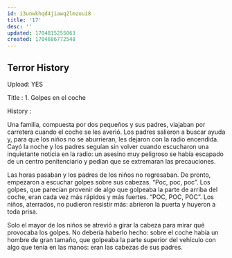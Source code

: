 ```yaml
---
id: i3unwkhqd4jiawq2lmzoui8
title: '17'
desc: ''
updated: 1704815255063
created: 1704686772548
---
```


## Terror History

Upload: YES

Title :  1. Golpes en el coche

History :

Una familia, compuesta por dos pequeños y sus padres, viajaban por carretera  cuando el coche se les averió. Los padres salieron a buscar ayuda y, para que los niños no se aburrieran, les dejaron con la radio encendida. Cayó la noche y los padres seguían sin volver cuando escucharon una inquietante noticia en la radio: un asesino muy peligroso se había escapado de un centro penitenciario y pedían que se extremaran las precauciones.

Las horas pasaban y los padres de los niños no regresaban. De pronto, empezaron a escuchar golpes sobre sus cabezas. “Poc, poc, poc”. Los golpes, que parecían provenir de algo que golpeaba la parte de arriba del coche, eran cada vez más rápidos y más fuertes. “POC, POC, POC”. Los niños, aterrados, no pudieron resistir más: abrieron la puerta y huyeron a toda prisa.

Solo el mayor de los niños se atrevió a girar la cabeza para mirar qué provocaba los golpes. No debería haberlo hecho: sobre el coche había un hombre de gran tamaño, que golpeaba la parte superior del vehículo con algo que tenía en las manos: eran las cabezas de sus padres.

